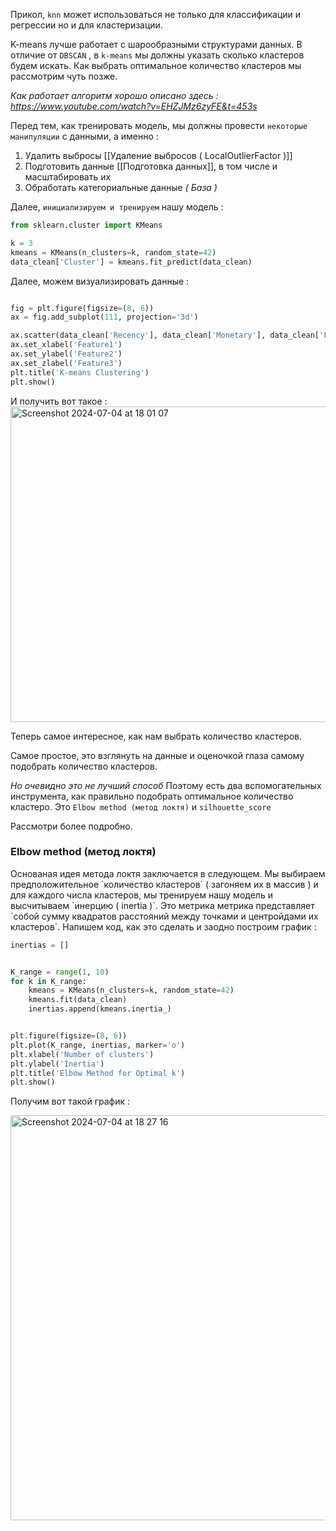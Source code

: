 Прикол, `knn` может использоваться не только для классификации и  регрессии но и для кластеризации. 

K-means лучше работает с шарообразными структурами данных. 
В отличие от `DBSCAN` , в `k-means` мы должны указать сколько кластеров будем искать. Как выбрать оптимальное количество кластеров мы рассмотрим чуть позже. 

*Как работает алгоритм хорошо описано здесь : https://www.youtube.com/watch?v=EHZJMz6zyFE&t=453s*

Перед тем, как тренировать модель, мы должны провести `некоторые манипуляции` с данными, а именно : 
1)  Удалить выбросы [[Удаление выбросов ( LocalOutlierFactor )]]
2) Подготовить данные [[Подготовка данных]], в том числе и масштабировать их
3) Обработать категориальные данные 
*( База )*

Далее, `инициализируем и тренируем` нашу модель : 

```python 
from sklearn.cluster import KMeans

k = 3
kmeans = KMeans(n_clusters=k, random_state=42)
data_clean['Cluster'] = kmeans.fit_predict(data_clean)
```


Далее, можем визуализировать данные : 

```python

fig = plt.figure(figsize=(8, 6))
ax = fig.add_subplot(111, projection='3d')

ax.scatter(data_clean['Recency'], data_clean['Monetary'], data_clean['Frequency'], c=data_clean['Cluster'], cmap='viridis')
ax.set_xlabel('Feature1')
ax.set_ylabel('Feature2')
ax.set_zlabel('Feature3')
plt.title('K-means Clustering')
plt.show()

```

И получить вот такое : 
<img width="505" alt="Screenshot 2024-07-04 at 18 01 07" src="https://github.com/Egorov050/Study/assets/115251460/47c31a1b-d047-4a9f-b275-e084b842a326">

Теперь самое интересное, как нам выбрать количество кластеров.

Самое простое, это взглянуть на данные и оценочкой глаза самому подобрать количество кластеров. 

*Но очевидно это не лучший способ* Поэтому есть два вспомогательных инструмента, как правильно подобрать оптимальное количество кластеро. Это `Elbow method (метод локтя)` и `silhouette_score`

Рассмотри более подробно. 


<h3>Elbow method (метод локтя)</h3>
Основаная идея метода локтя заключается в следующем. Мы выбираем предположительное `количество кластеров` ( загоняем их в массив ) и для каждого числа кластеров, мы тренируем нашу модель и высчитываем `инерцию ( inertia )`. Это 
метрика метрика представляет `собой сумму квадратов расстояний между точками и центройдами их кластеров`.  Напишем код, как это сделать и заодно построим график : 

```python 
inertias = []


K_range = range(1, 10)
for k in K_range:
    kmeans = KMeans(n_clusters=k, random_state=42)
    kmeans.fit(data_clean)
    inertias.append(kmeans.inertia_)


plt.figure(figsize=(8, 6))
plt.plot(K_range, inertias, marker='o')
plt.xlabel('Number of clusters')
plt.ylabel('Inertia')
plt.title('Elbow Method for Optimal k')
plt.show()
```

Получим вот такой график : 

<img width="648" alt="Screenshot 2024-07-04 at 18 27 16" src="https://github.com/Egorov050/Study/assets/115251460/6e71e341-efeb-4ec5-adfb-02b4c0bc2829">



